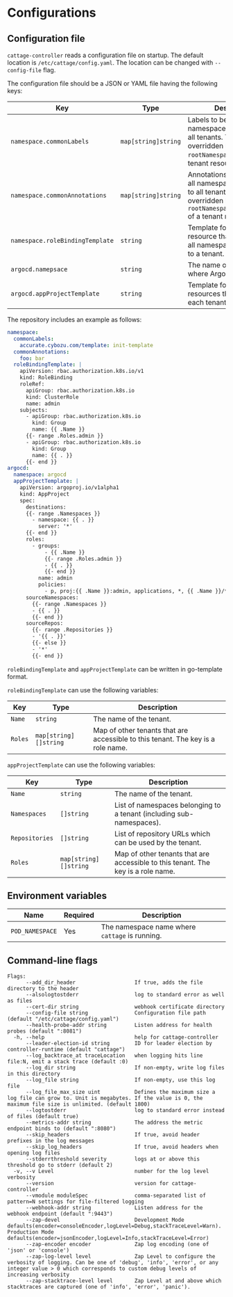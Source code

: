# Configurations

## Configuration file

`cattage-controller` reads a configuration file on startup. The default location is `/etc/cattage/config.yaml`.
The location can be changed with `--config-file` flag.

The configuration file should be a JSON or YAML file having the following keys:

| Key                             | Type                | Description                                                                                                                                      |
|---------------------------------|---------------------|--------------------------------------------------------------------------------------------------------------------------------------------------|
| `namespace.commonLabels`        | `map[string]string` | Labels to be added to all namespaces belonging to all tenants. This may be overridden by `rootNamespaces.labels` of a tenant resource.           |
| `namespace.commonAnnotations`   | `map[string]string` | Annotations to be added to all namespaces belonging to all tenants. This may be overridden by `rootNamespaces.annotations` of a tenant resource. |
| `namespace.roleBindingTemplate` | `string`            | Template for RoleBinding resource that is created on all namespaces belonging to a tenant.                                                       |
| `argocd.namepsace`              | `string`            | The name of namespace where Argo CD is running.                                                                                                  |
| `argocd.appProjectTemplate`     | `string`            | Template for AppProject resources that is created for each tenant.                                                                               |

The repository includes an example as follows:

```yaml
namespace:
  commonLabels:
    accurate.cybozu.com/template: init-template
  commonAnnotations:
    foo: bar
  roleBindingTemplate: |
    apiVersion: rbac.authorization.k8s.io/v1
    kind: RoleBinding
    roleRef:
      apiGroup: rbac.authorization.k8s.io
      kind: ClusterRole
      name: admin
    subjects:
      - apiGroup: rbac.authorization.k8s.io
        kind: Group
        name: {{ .Name }}
      {{- range .Roles.admin }}
      - apiGroup: rbac.authorization.k8s.io
        kind: Group
        name: {{ . }}
      {{- end }}
argocd:
  namespace: argocd
  appProjectTemplate: |
    apiVersion: argoproj.io/v1alpha1
    kind: AppProject
    spec:
      destinations:
      {{- range .Namespaces }}
        - namespace: {{ . }}
          server: '*'
      {{- end }}
      roles:
        - groups:
            - {{ .Name }}
            {{- range .Roles.admin }}
            - {{ . }}
            {{- end }}
          name: admin
          policies:
            - p, proj:{{ .Name }}:admin, applications, *, {{ .Name }}/*, allow
      sourceNamespaces:
        {{- range .Namespaces }}
        - {{ . }}
        {{- end }}
      sourceRepos:
        {{- range .Repositories }}
        - '{{ . }}'
        {{- else }}
        - '*'
        {{- end }}
```

`roleBindingTemplate` and `appProjectTemplate` can be written in go-template format.

`roleBindingTemplate` can use the following variables:

| Key     | Type                  | Description                                                                      |
|---------|-----------------------|----------------------------------------------------------------------------------|
| `Name`  | `string`              | The name of the tenant.                                                          |
| `Roles` | `map[string][]string` | Map of other tenants that are accessible to this tenant. The key is a role name. |

`appProjectTemplate` can use the following variables:

| Key            | Type                  | Description                                                                      |
|----------------|-----------------------|----------------------------------------------------------------------------------|
| `Name`         | `string`              | The name of the tenant.                                                          |
| `Namespaces`   | `[]string`            | List of namespaces belonging to a tenant (including sub-namespaces).             |
| `Repositories` | `[]string`            | List of repository URLs which can be used by the tenant.                         |
| `Roles`        | `map[string][]string` | Map of other tenants that are accessible to this tenant. The key is a role name. |

## Environment variables

| Name            | Required | Description                                    |
|-----------------|----------|------------------------------------------------|
| `POD_NAMESPACE` | Yes      | The namespace name where `cattage` is running. |

## Command-line flags

```
Flags:
      --add_dir_header                   If true, adds the file directory to the header
      --alsologtostderr                  log to standard error as well as files
      --cert-dir string                  webhook certificate directory
      --config-file string               Configuration file path (default "/etc/cattage/config.yaml")
      --health-probe-addr string         Listen address for health probes (default ":8081")
  -h, --help                             help for cattage-controller
      --leader-election-id string        ID for leader election by controller-runtime (default "cattage")
      --log_backtrace_at traceLocation   when logging hits line file:N, emit a stack trace (default :0)
      --log_dir string                   If non-empty, write log files in this directory
      --log_file string                  If non-empty, use this log file
      --log_file_max_size uint           Defines the maximum size a log file can grow to. Unit is megabytes. If the value is 0, the maximum file size is unlimited. (default 1800)
      --logtostderr                      log to standard error instead of files (default true)
      --metrics-addr string              The address the metric endpoint binds to (default ":8080")
      --skip_headers                     If true, avoid header prefixes in the log messages
      --skip_log_headers                 If true, avoid headers when opening log files
      --stderrthreshold severity         logs at or above this threshold go to stderr (default 2)
  -v, --v Level                          number for the log level verbosity
      --version                          version for cattage-controller
      --vmodule moduleSpec               comma-separated list of pattern=N settings for file-filtered logging
      --webhook-addr string              Listen address for the webhook endpoint (default ":9443")
      --zap-devel                        Development Mode defaults(encoder=consoleEncoder,logLevel=Debug,stackTraceLevel=Warn). Production Mode defaults(encoder=jsonEncoder,logLevel=Info,stackTraceLevel=Error)
      --zap-encoder encoder              Zap log encoding (one of 'json' or 'console')
      --zap-log-level level              Zap Level to configure the verbosity of logging. Can be one of 'debug', 'info', 'error', or any integer value > 0 which corresponds to custom debug levels of increasing verbosity
      --zap-stacktrace-level level       Zap Level at and above which stacktraces are captured (one of 'info', 'error', 'panic').
```

